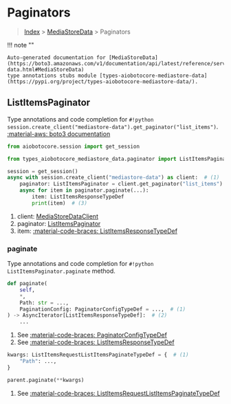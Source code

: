 # Paginators

> [Index](../README.md) > [MediaStoreData](./README.md) > Paginators

!!! note ""

    Auto-generated documentation for [MediaStoreData](https://boto3.amazonaws.com/v1/documentation/api/latest/reference/services/mediastore-data.html#MediaStoreData)
    type annotations stubs module [types-aiobotocore-mediastore-data](https://pypi.org/project/types-aiobotocore-mediastore-data/).

## ListItemsPaginator

Type annotations and code completion for `#!python session.create_client("mediastore-data").get_paginator("list_items")`.
[:material-aws: boto3 documentation](https://boto3.amazonaws.com/v1/documentation/api/latest/reference/services/mediastore-data.html#MediaStoreData.Paginator.ListItems)

```python title="Usage example"
from aiobotocore.session import get_session

from types_aiobotocore_mediastore_data.paginator import ListItemsPaginator

session = get_session()
async with session.create_client("mediastore-data") as client:  # (1)
    paginator: ListItemsPaginator = client.get_paginator("list_items")  # (2)
    async for item in paginator.paginate(...):
        item: ListItemsResponseTypeDef
        print(item)  # (3)
```

1. client: [MediaStoreDataClient](./client.md)
2. paginator: [ListItemsPaginator](./paginators.md#listitemspaginator)
3. item: [:material-code-braces: ListItemsResponseTypeDef](./type_defs.md#listitemsresponsetypedef) 


### paginate

Type annotations and code completion for `#!python ListItemsPaginator.paginate` method.

```python title="Method definition"
def paginate(
    self,
    *,
    Path: str = ...,
    PaginationConfig: PaginatorConfigTypeDef = ...,  # (1)
) -> AsyncIterator[ListItemsResponseTypeDef]:  # (2)
    ...
```

1. See [:material-code-braces: PaginatorConfigTypeDef](./type_defs.md#paginatorconfigtypedef) 
2. See [:material-code-braces: ListItemsResponseTypeDef](./type_defs.md#listitemsresponsetypedef) 


```python title="Usage example with kwargs"
kwargs: ListItemsRequestListItemsPaginateTypeDef = {  # (1)
    "Path": ...,
}

parent.paginate(**kwargs)
```

1. See [:material-code-braces: ListItemsRequestListItemsPaginateTypeDef](./type_defs.md#listitemsrequestlistitemspaginatetypedef) 
